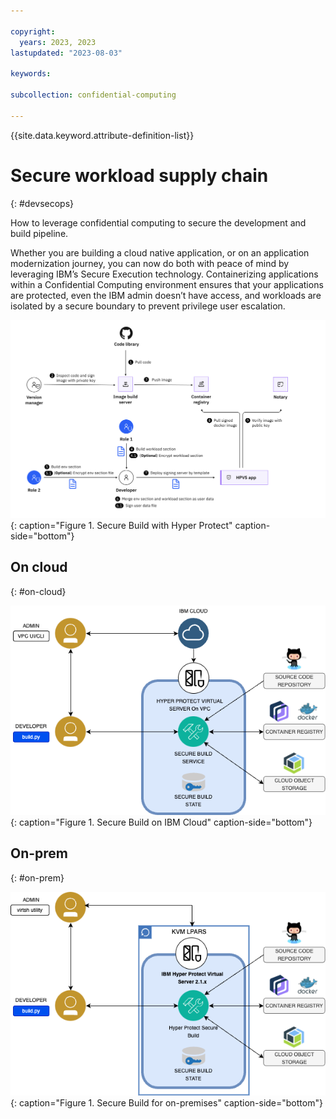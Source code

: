 ```yaml
---

copyright:
  years: 2023, 2023
lastupdated: "2023-08-03"

keywords: 

subcollection: confidential-computing

---
```


{{site.data.keyword.attribute-definition-list}}

# Secure workload supply chain
{: #devsecops}

How to leverage confidential computing to secure the development and build pipeline.


Whether you are building a cloud native application, or on an application modernization journey, you can now do both with peace of mind by leveraging IBM’s Secure Execution technology.  Containerizing applications within a Confidential Computing environment ensures that your applications are protected, even the IBM admin doesn’t have access, and workloads are isolated by a secure boundary to prevent privilege user escalation. 


![Secure build with Hyper Protect](../images/securebuild-workflow.png){: caption="Figure 1. Secure Build with Hyper Protect" caption-side="bottom"}


## On cloud
{: #on-cloud}


![Secure build on IBM Cloud](../images/securebuild-vpc.png){: caption="Figure 1. Secure Build on IBM Cloud" caption-side="bottom"}


## On-prem
{: #on-prem}



![Secure build for on-premises](../images/securebuild-onprem.png){: caption="Figure 1. Secure Build for on-premises" caption-side="bottom"}